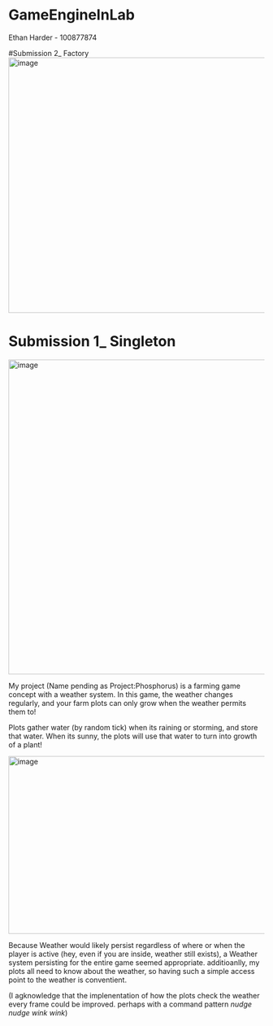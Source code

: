 # GameEngineInLab

Ethan Harder - 100877874


#Submission 2_ Factory
<img width="637" height="503" alt="image" src="https://github.com/user-attachments/assets/c329fc09-0b9c-4fa8-b8a2-b561b3da57db" />






# Submission 1_ Singleton
<img width="692" height="620" alt="image" src="https://github.com/user-attachments/assets/4416bddd-b304-4847-851d-4da17d0d3666" />


My project (Name pending as Project:Phosphorus) is a farming game concept with a weather system.
In this game, the weather changes regularly, and your farm plots can only grow when the weather permits them to!

Plots gather water (by random tick) when its raining or storming, and store that water.
When its sunny, the plots will use that water to turn into growth of a plant!



<img width="570" height="350" alt="image" src="https://github.com/user-attachments/assets/ad2516f8-77c5-4d00-a611-3497662abcdb" />

Because Weather would likely persist regardless of where or when the player is active (hey, even if you are inside, weather still exists), a Weather system persisting for the entire game seemed appropriate. additioanlly, my plots all need to know about the weather, so having such a simple access point to the weather is conventient.

(I agknowledge that the implenentation of how the plots check the weather every frame could be improved. perhaps with a command pattern *nudge nudge wink wink*)
